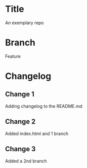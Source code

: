 # Title

An exemplary repo

# Branch

Feature

# Changelog

## Change 1

Adding changelog to the README.md

## Change 2

Added index.html and 1 branch

## Change 3

Added a 2nd branch
